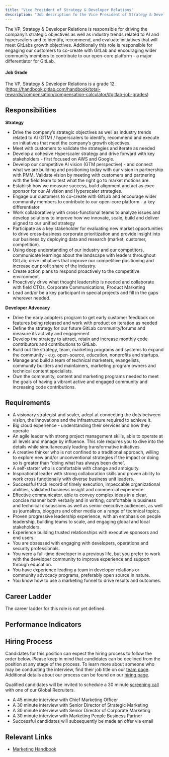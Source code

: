 ```yaml
---
title: "Vice President of Strategy & Developer Relations"
description: "Job description fo the Vice President of Strategy & Developer Relations."
---
```


The VP, Strategy & Developer Relations is responsible for driving the company’s strategic objectives as well as industry trends related to AI and hyperscalers and to identify, recommend, and evaluate initiatives that will meet GitLabs growth objectives. Additionally this role is responsible for engaging our customers to co-create with GitLab and encouraging wider community members to contribute to our open-core platform - a major differentiator for GitLab.

#### Job Grade

The VP, Strategy & Developer Relations is a grade 12. (https://handbook.gitlab.com/handbook/total-rewards/compensation/compensation-calculator/#gitlab-job-grades)

## Responsibilities

**Strategy** 

- Drive the company’s strategic objectives as well as industry trends related to AI (GTM) / hyperscalers to identify, recommend and execute on initiatives that meet the company’s growth objectives.
- Meet with customers to validate the strategies and iterate as needed
- Develop a cohesive Hyperscaler strategy and drive forward with key stakeholders  - first focused on AWS and Google.
- Develop our competitive AI vision (GTM perspective) - and connect what we are building and positioning today with our vision in partnership with PMM. Validate vision by meeting with customers and partnering with the field team to test what the right go to market motions are.
- Establish how we measure success, build alignment and act as exec sponsor for our AI vision and Hyperscaler strategies.
- Engage our customers to co-create with GitLab and encourage wider community members to contribute to our open-core platform - a key differentiator
- Work collaboratively with cross-functional teams to analyze issues and develop solutions to improve how we innovate, scale, build and deliver aligned to our unified strategy
- Participate as a key stakeholder for evaluating new market opportunities to drive cross-business corporate prioritization and provide insight into our business by deploying data and research (market, customer, competition).
- Using deep understanding of our industry and our competitors, communicate learnings about the landscape with leaders throughout GitLab; drive initiatives that improve our competitive positioning and increase our profit share of the industry.
- Create action plans to respond proactively to the competitive environment.
- Proactively drive what thought leadership is needed and collaborate with field CTOs, Corporate Communications, Product Marketing
- Lead and/or be a key participant in special projects and fill in the gaps wherever needed.

**Developer Advocacy**

- Drive the early adopters program to get early customer feedback on features being released and work with product on iteration as needed
- Define the strategy for our future GitLab community/forums and measure its activity and engagement
- Develop the strategy to attract, retain and increase monthly code contributors and contributions to GitLab.
- Build out the strategy, team, marketing programs and systems to expand the community - e.g. open-source, education, nonprofits and startups.
- Manage and build a team of technical marketers, evangelists, community builders and maintainers, marketing program owners and technical content specialists.
- Own the community, content and marketing programs needed to meet the goals of having a vibrant active and engaged community and increasing code contributions.

## Requirements

- A visionary strategist and scaler, adept at connecting the dots between vision, the innovations and the infrastructure required to achieve it.
- Big cloud experience - understanding their services and how they operate
- An agile leader with strong project management skills, able to operate at all levels and manage by influence. This role requires you to dive into the details while simultaneously leading transformative initiatives.
- A creative thinker who is not confined to a traditional approach, willing to explore new and/or unconventional strategies if the impact or doing so is greater than “doing what has always been done”.
- A self-starter who is comfortable with change and ambiguity.
- Inspirational leader with strong collaboration skills and proven ability to work cross functionally with diverse business unit leaders.
- Successful track record of timely execution, impeccable organizational abilities, validated business insight and commercial experience.
- Effective communicator, able to convey complex ideas in a clear, concise manner both verbally and in writing; comfortable in business and technical discussions as well as senior executive audiences, as well as journalists, bloggers and other media on a range of technical topics.
- Proven progressive leadership experience, with an emphasis on people leadership, building teams to scale, and engaging global and local stakeholders.
- Experience building trusted relationships with executive sponsors and end users.
- You are obsessed with engaging with developers, operations and security professionals.
- You were a full-time developer in a previous life, but you prefer to work with the developer community to improve experience and support through education.
- You have experience leading a team in developer relations or community advocacy programs, preferably open source in nature.
- You know how to use a marketing funnel to drive results and outcomes.

## Career Ladder

The career ladder for this role is not yet defined.

## Performance Indicators

## Hiring Process

Candidates for this position can expect the hiring process to follow the order below. Please keep in mind that candidates can be declined from the position at any stage of the process. To learn more about someone who may be conducting the interview, find their job title on our [team page](/handbook/company/team/).
Additional details about our process can be found on our [hiring page](/handbook/hiring/).

Qualified candidates will be invited to schedule a 30 minute [screening call](/handbook/hiring/interviewing/#conducting-a-screening-call) with one of our Global Recruiters.

- A 45 minute interview with Chief Marketing Officer
- A 30 minute interview with Senior Director of Strategic Marketing
- A 30 minute interview with Senior Director of Corporate Marketing
- A 30 minute interview with Marketing People Business Partner
- Successful candidates will subsequently be made an offer via email

## Relevant Links

- [Marketing Handbook](/handbook/marketing/)
